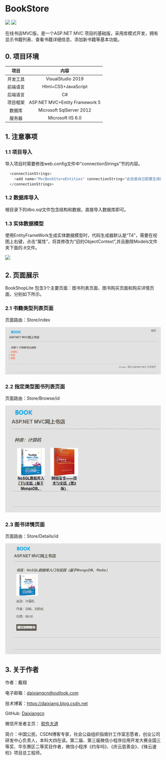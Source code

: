# BookStore
![](https://img.shields.io/badge/build-passing-brightgreen.svg) ![](https://img.shields.io/badge/version-V1.0.0-blue.svg)

在线书店MVC版，是一个ASP.NET MVC 项目的基础版，采用库模式开发，拥有显示书籍列表、查看书籍详细信息、添加新书籍等基本功能。


## 0. 项目环境

|  项目   | 内容  |
|  :----:  | :----: |
| 开发工具  | VisualStudio 2019 |
| 前端语言  | Html+CSS+JavaScript |
| 后端语言  | C# |
| 项目框架  | ASP.NET MVC+Entity Framework 5 |
| 数据库  | Microsoft SqlServer 2012 |
| 服务器  | Microsoft IIS 6.0 |


## 1. 注意事项
### 1.1 项目导入
导入项目时需要修改web.config文件中“connectionStrings”节的内容。
```csharp
  <connectionStrings>
    <add name="MvcBookStoreEntities" connectionString="此处是自己配置生成的，需要修改" />
  </connectionStrings>
```
### 1.2 数据库导入
根目录下的dbo.sql文件包含结构和数据，直接导入数据库即可。

### 1.3 实体数据模型
使用EntityFrameWork生成实体数据模型时，代码生成器默认是“T4”，需要在视图上右键，点击“属性”，将其修改为“旧的ObjectContext”,并且删除Models文件夹下面的.tt文件。

![](Content/images/20200920071255315.png)

## 2. 页面展示
BookShopLite 包含3个主要页面：图书列表页面、图书购买页面和购买详情页面，分别如下所示。
### 2.1 书籍类型列表页面
页面路由：Store/index

![Index](BookStore/Content/Images/Index.jpg)
### 2.2 指定类型图书列表页面
页面路由：Store/Browse/id

![Index](BookStore/Content/Images/Browse.jpg)
### 2.3 图书详情页面
页面路由：Store/Details/id

![Index](BookStore/Content/Images/Details.jpg)

## 3. 关于作者
作者：戴翔

电子邮箱：daixiangcn@outlook.com

技术博客：https://daixiang.blog.csdn.net

GitHub: [Daixiangcn](https://github.com/Daixiangcn)

微信开发者主页： [软件大道](https://developers.weixin.qq.com/community/personal/oCJUswwS_u4S30Ibm2swAqvSjusw)

简介：中国公民，CSDN博客专家，社会公益组织指南针工作室志愿者，创业公司研发中心负责人，本科大四在读。第二届、第三届微信小程序应用开发大赛全国三等奖、华东赛区二等奖目作者，微信小程序《约车吗》、《庆云慈善会》、《锋云速检》项目总工程师。
